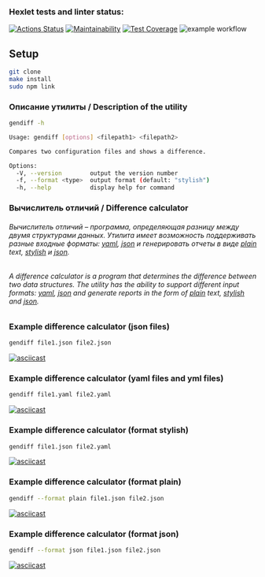 ### Hexlet tests and linter status:
[![Actions Status](https://github.com/jessdrk/fullstack-javascript-project-46/actions/workflows/hexlet-check.yml/badge.svg)](https://github.com/jessdrk/fullstack-javascript-project-46/actions)
[![Maintainability](https://api.codeclimate.com/v1/badges/6754ad6f72addbb95932/maintainability)](https://codeclimate.com/github/jessdrk/fullstack-javascript-project-46/maintainability)
[![Test Coverage](https://api.codeclimate.com/v1/badges/6754ad6f72addbb95932/test_coverage)](https://codeclimate.com/github/jessdrk/fullstack-javascript-project-46/test_coverage)
![example workflow](https://github.com/jessdrk/fullstack-javascript-project-46/actions/workflows/nodejs.yml/badge.svg)

## Setup
```bash
git clone
make install
sudo npm link
```

### Описание утилиты / Description of the utility
```bash
gendiff -h
```
```bash
Usage: gendiff [options] <filepath1> <filepath2>

Compares two configuration files and shows a difference.

Options:
  -V, --version        output the version number
  -f, --format <type>  output format (default: "stylish")
  -h, --help           display help for command
```


### Вычислитель отличий / Difference calculator
###### Вычислитель отличий – программа, определяющая разницу между двумя структурами данных. Утилита имеет возможность поддерживать разные входные форматы: <u>yaml</u>, <u>json</u> и генерировать отчеты в виде <u>plain</u> text, <u>stylish</u> и <u>json</u>.
###### A difference calculator is a program that determines the difference between two data structures. The utility has the ability to support different input formats: <u>yaml</u>, <u>json</u> and generate reports in the form of <u>plain</u> text, <u>stylish</u> and <u>json</u>.

### Example difference calculator (json files)
```bash
gendiff file1.json file2.json
```
[![asciicast](https://asciinema.org/a/622019.svg)](https://asciinema.org/a/622019)

### Example difference calculator (yaml files and yml files)
```bash
gendiff file1.yaml file2.yaml
```
[![asciicast](https://asciinema.org/a/622750.svg)](https://asciinema.org/a/622750)

### Example difference calculator (format stylish)
```bash
gendiff file1.json file2.yaml
```
[![asciicast](https://asciinema.org/a/625154.svg)](https://asciinema.org/a/625154)

### Example difference calculator (format plain)
```bash
gendiff --format plain file1.json file2.json
```
[![asciicast](https://asciinema.org/a/624194.svg)](https://asciinema.org/a/624194)

### Example difference calculator (format json)
```bash
gendiff --format json file1.json file2.json
```
[![asciicast](https://asciinema.org/a/624232.svg)](https://asciinema.org/a/624232)